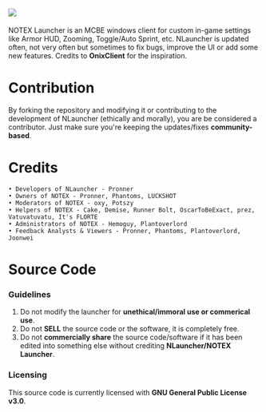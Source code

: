 # <a href="#" alt="NLauncher"><img src="https://media.discordapp.net/attachments/916226674071339010/959019142718038016/Notex.png"/></a>
NOTEX Launcher is an MCBE windows client for custom in-game settings like Armor HUD, Zooming, Toggle/Auto Sprint, etc. NLauncher is updated often, not very often but sometimes to fix bugs, improve the UI or add some new features. Credits to **OnixClient** for the inspiration.

# Contribution

By forking the repository and modifying it or contributing to the development of NLauncher (ethically and morally), you are be considered a contributor. Just make sure you're keeping the updates/fixes **community-based**.

# Credits
```
• Developers of NLauncher - Pronner
• Owners of NOTEX - Pronner, Phantoms, LUCKSHOT
• Moderators of NOTEX - oxy, Potszy
• Helpers of NOTEX - Cake, Demise, Runner Bolt, OscarToBeExact, prez, Vatuvatuvatu, It's FLORTE
• Administrators of NOTEX - Hemoguy, Plantoverlord
• Feedback Analysts & Viewers - Pronner, Phantoms, Plantoverlord, Joonwei
```
# Source Code

### Guidelines

1. Do not modify the launcher for **unethical/immoral use or commerical use**.
2. Do not **SELL** the source code or the software, it is completely free.
3. Do not **commercially share** the source code/software if it has been edited into something else without crediting **NLauncher/NOTEX Launcher**.

### Licensing

This source code is currently licensed with **GNU General Public License v3.0**.
